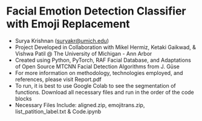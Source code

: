 # Facial Emotion Detection Classifier with Emoji Replacement
- Surya Krishnan (suryakr@umich.edu)
- Project Developed in Collaboration with Mikel Hermiz, Ketaki Gaikwad, & Vishwa Patil @ The University of Michigan - Ann Arbor
- Created using Python, PyTorch, RAF Facial Database, and Adaptations of Open Source MTCNN Facial Detection Algorithms from J. Güse
- For more information on methodology, technologies employed, and references, please visit Report.pdf
- To run, it is best to use Google Colab to see the segmentation of functions. Download all necessary files and run in the order of the code blocks
- Necessary Files Include: aligned.zip, emojitrans.zip, list_patition_label.txt & Code.ipynb
